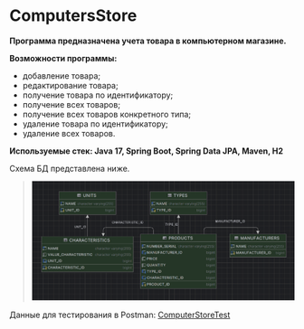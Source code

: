 # ComputersStore
**Программа предназначена учета товара в компьютерном магазине.**

**Возможности программы:**
- добавление товара;
- редактирование товара;
- получение товара по идентификатору;
- получение всех товаров;
- получение всех товаров конкретного типа;
- удаление товара по идентификатору;
- удаление всех товаров.


**Используемые стек: Java 17, Spring Boot, Spring Data JPA, Maven, H2**

Схема БД представлена ниже.
>![db.png](ComputersStore/info/db.png)

Данные для тестирования в Postman:
[ComputerStoreTest](https://github.com/mikhailovPI/ComputersStore/blob/main/ComputersStore/info/ComputerStore.postman_collection.json)

